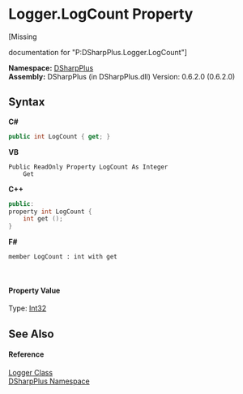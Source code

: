 # Logger.LogCount Property 
 

\[Missing <summary> documentation for "P:DSharpPlus.Logger.LogCount"\]

**Namespace:**&nbsp;<a href="503971eb-de5e-a570-9922-de9500a9b1cc">DSharpPlus</a><br />**Assembly:**&nbsp;DSharpPlus (in DSharpPlus.dll) Version: 0.6.2.0 (0.6.2.0)

## Syntax

**C#**<br />
``` C#
public int LogCount { get; }
```

**VB**<br />
``` VB
Public ReadOnly Property LogCount As Integer
	Get
```

**C++**<br />
``` C++
public:
property int LogCount {
	int get ();
}
```

**F#**<br />
``` F#
member LogCount : int with get

```

<br />

#### Property Value
Type: <a href="http://msdn2.microsoft.com/en-us/library/td2s409d" target="_blank">Int32</a>

## See Also


#### Reference
<a href="6c13a27e-db36-c994-0b19-4bb50a260ac8">Logger Class</a><br /><a href="503971eb-de5e-a570-9922-de9500a9b1cc">DSharpPlus Namespace</a><br />
